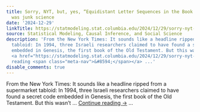 ```yaml
---
title: Sorry, NYT, but, yes, “Equidistant Letter Sequences in the Book of Genesis”
  was junk science
date: '2024-12-29'
linkTitle: https://statmodeling.stat.columbia.edu/2024/12/29/sorry-nyt-but-yes-equidistant-letter-sequences-in-the-book-of-genesis-was-junk-science/
source: Statistical Modeling, Causal Inference, and Social Science
description: 'From the New York Times: It sounds like a headline ripped from a supermarket
  tabloid: In 1994, three Israeli researchers claimed to have found a secret code
  embedded in Genesis, the first book of the Old Testament. But this wasn’t &#8230;
  <a href="https://statmodeling.stat.columbia.edu/2024/12/29/sorry-nyt-but-yes-equidistant-letter-sequences-in-the-book-of-genesis-was-junk-science/">Continue
  reading <span class="meta-nav">&#8594;</span></a> ...'
disable_comments: true
---
```

From the New York Times: It sounds like a headline ripped from a supermarket tabloid: In 1994, three Israeli researchers claimed to have found a secret code embedded in Genesis, the first book of the Old Testament. But this wasn’t &#8230; <a href="https://statmodeling.stat.columbia.edu/2024/12/29/sorry-nyt-but-yes-equidistant-letter-sequences-in-the-book-of-genesis-was-junk-science/">Continue reading <span class="meta-nav">&#8594;</span></a> ...